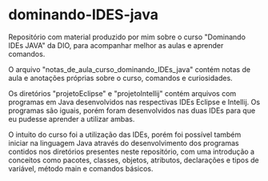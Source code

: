 # dominando-IDES-java
Repositório com material produzido por mim sobre o curso "Dominando IDEs JAVA" da DIO, para acompanhar melhor as aulas e aprender comandos.

O arquivo "notas_de_aula_curso_dominando_IDEs_java" contém notas de aula e anotações próprias sobre o curso, comandos e curiosidades.

Os diretórios "projetoEclipse" e "projetoIntellij" contém arquivos com programas em Java desenvolvidos nas respectivas IDEs Eclipse e Intellij. Os programas são iguais, porém foram desenvolvidos nas duas IDEs para que eu pudesse aprender a utilizar ambas.

O intuito do curso foi a utilização das IDEs, porém foi possível também iniciar na linguagem Java através do desenvolvimento dos programas contidos nos diretórios presentes neste repositório, com uma introdução a conceitos como pacotes, classes, objetos, atributos, declarações e tipos de variável, método main e comandos básicos.
